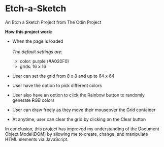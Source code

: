 # Etch-a-Sketch

An Etch a Sketch Project from The Odin Project

**How this project work:**

- When the page is loaded \
\
*The default settings are:*
  - color: purple (#A020F0)
  - grids: 16 x 16 

- User can set the grid from 8 x 8 and up to 64 x 64
- User have the option to pick different colors
- User also have an option to click the Rainbow button to randomly generate RGB colors
- User can draw freely as they move their mouseover the Grid container
- At anytime, user can clear the grid by clicking on the Clear button

In conclusion, this project has improved my understanding of the Document Object Model(DOM) by allowing me to create, change, and manipulate HTML elements via JavaScript. 
